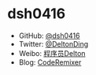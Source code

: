 # dsh0416

- GitHub: [@dsh0416](https://github.com/dsh0416)
- Twitter: [@DeltonDing](https://twitter.com/DeltonDing)
- Weibo: [程序员Delton](https://www.weibo.com/1281094641)
- Blog: [CodeRemixer](https://coderemixer.com/)
